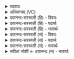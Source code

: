 <details><summary>पदपाठः</summary>

शु॒क्रज्यो॑ति॒रिति॑ शु॒क्रऽज्यो॑तिः। च॒। चि॒त्रज्यो॑ति॒रिति॑ चि॒त्रऽज्यो॑तिः। च॒। स॒त्यज्यो॑ति॒रिति॑ स॒त्यऽज्यो॑तिः। च॒। ज्योति॑ष्मान्। च॒। शु॒क्रः। च॒। ऋ॒त॒पा इत्यृ॑त॒ऽपाः। च॒। अत्य॑ꣳहा॒ इत्यति॑ऽअꣳहाः। ८०।
</details>

<details><summary>अधिमन्त्रम् (VC)</summary>

- मरुतो देवताः
- सप्तऋषय ऋषयः
- आर्ष्युष्णिक्
- ऋषभः
</details>

<details><summary>दयानन्द-सरस्वती (हि) - विषयः</summary>

अब ईश्वर कैसा है, यह विषय अगले मन्त्र में कहा है ॥
</details>

<details><summary>दयानन्द-सरस्वती (हि) - पदार्थः</summary>

पदार्थान्वयभाषाः -  हे मनुष्यो ! जैसे (शुक्रज्योतिः) शुद्ध जिसका प्रकाश (च) और (चित्रज्योतिः) अद्भुत जिसका प्रकाश (च) और (सत्यज्योतिः) विनाशरहित जिसका प्रकाश (च) और (ज्योतिष्मान्) जिस के बहुत प्रकाश हैं (च) और (शुक्रः) शीघ्र करनेवाला वा शुद्धस्वरूप (च) और (अत्यंहाः) जिसने दुष्ट काम को दूर किया (च) और (ऋतपाः) सत्य की रक्षा करनेवाला ईश्वर है, वैसे तुम लोग भी होओ ॥८० ॥
</details>

<details><summary>दयानन्द-सरस्वती (हि) - भावार्थः</summary>

भावार्थभाषाः -  इस मन्त्र में वाचकलुप्तोपमालङ्कार है। जैसे इस जगत् में बिजुली वा सूर्य आदि प्रजा और शुद्धि के करनेवाले पदार्थों को बना कर ईश्वर ने जगत् शुद्ध किया है, वैसे ही शुद्धि, सत्य और विद्या के उपदेश की क्रियाओं से विद्वान् जनों को मनुष्यादि शुद्ध करने चाहियें। इस मन्त्र में अनेक चकारों के होने से यह भी ज्ञात होता है कि सब के ऊपर प्रीति आदि गुण भी विधान करने चाहियें ॥८० ॥
</details>

<details><summary>दयानन्द-सरस्वती (सं) - विषयः</summary>

अथेश्वरः कीदृशोऽस्तीत्याह ॥
</details>

<details><summary>दयानन्द-सरस्वती (सं) - पदार्थः</summary>

पदार्थान्वयभाषाः -  हे मनुष्याः ! यथा शुक्रज्योतिश्च चित्रज्योतिश्च सत्यज्योतिश्च ज्योतिष्माँश्च शुक्रश्चात्यंहा ऋतपाश्चेश्वरोऽस्ति, तथा यूयं भवत ॥८० ॥
</details>

<details><summary>दयानन्द-सरस्वती (सं) - भावार्थः</summary>

भावार्थभाषाः -  अत्र वाचकलुप्तोपमालङ्कारः। यथेह विद्युत्सूर्यादीन् प्रभाकरान् शुद्धिकरान् पदार्थान् निर्मायेश्वरेण जगच्छोध्यते, तथैव शुचिसत्यविद्योपदेशक्रियाभिर्मनुष्यादयो विद्वद्भिः शोधनीयाः। अत्रानेकेषां चकाराणां पाठात् सर्वेषामुपरि प्रीत्यादयोऽपि विधेयाः ॥८० ॥
</details>

<details><summary>सविता जोशी ← दयानन्दः (म) - भावार्थः</summary>

भावार्थभाषाः -  या मंत्रात वाचकलुप्तोपमालंकार आहे. ज्याप्रमाणे ईश्वराने या जगात विद्युत किंवा सूर्यरूपाने प्रकाश देणारे पदार्थ व शुद्धी करणारे पदार्थ निर्माण करून जग शुद्ध केलेले आहे त्याप्रमाणेच विद्वानांनी सत्य व विद्या यांचा उपदेश करून माणसांना शुद्ध करावे. या मंत्रात अनेक चकार आलेले आहेत. त्यावरून हे ज्ञात होते की, सर्वांवर प्रेम करण्याची भावना पण असली पाहिजे.
</details>